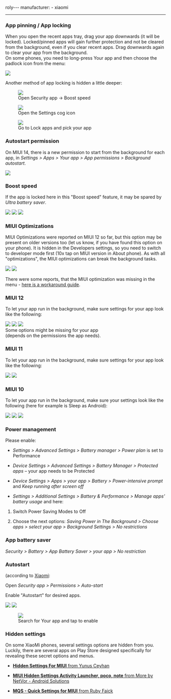 roly---
manufacturer: 
    - xiaomi

---

### App pinning / App locking

When you open the recent apps tray, drag your app downwards (it will be locked). Locked/pinned apps will gain further protection and not be cleared from the background, even if you clear recent apps. Drag downwards again to clear your app from the background. <br>
On some phones, you need to long-press Your app and then choose the padlock icon from the menu:

<div class="img-block">
  <img src="/assets/img/xiaomi/locking.jpg">
</div>

Another method of app locking is hidden a little deeper:

<div class="img-block">
  <figure>
    <img src="/assets/img/xiaomi/xiaomi_lock_1.jpg">
    <figcaption>Open Security app → Boost speed</figcaption>
  </figure>

  <figure>
    <img src="/assets/img/xiaomi/xiaomi_lock_2.jpg">
    <figcaption>Open the Settings cog icon</figcaption>
  </figure>

  <figure>
    <img src="/assets/img/xiaomi/xiaomi_lock_3.jpg">
    <figcaption>Go to Lock apps and pick your app</figcaption>
  </figure>

</div>



### Autostart permission

On MIUI 14, there is a new permission to start from the background for each app, in *Settings > Apps > Your app > App permissions > Background autostart*.

<div class="img-block">
  <img src="/assets/img/xiaomi/miui14_autostart.png">

</div>

### Boost speed

If the app is locked here in this "Boost speed" feature, it may be spared by *Ultra battery saver*. 

<div class="img-block">
  <img src="/assets/img/xiaomi/xiaomi_booster.jpg">
  <img src="/assets/img/xiaomi/xiaomi_booster_2.jpg">
  <img src="/assets/img/xiaomi/xiaomi_booster_3.jpg">

</div>



### MIUI Optimizations

MIUI Optimizations were reported on MIUI 12 so far, but this option may be present on older versions too (let us know, if you have found this option on your phone). It is hidden in the Developers settings, so you need to switch to developer mode first (10x tap on MIUI version in About phone). As with all "optimizations", the MIUI optimizations can break the background tasks.

<div class="img-block">
  <img src="/assets/img/xiaomi/miui_optimization_1.jpg">
  <img src="/assets/img/xiaomi/miui_opti.gif">

</div>

There were some reports, that the MIUI optimization was missing in the menu - [here is a workaround guide](https://piunikaweb.com/2021/04/19/miui-optimization-missing-in-developer-options-try-this-workaround/).


### MIUI 12

To let your app run in the background, make sure settings for your app look like the following:

<div class="img-block">
  <img src="/assets/img/xiaomi/miui12_settings1.jpg">
  <img src="/assets/img/xiaomi/miui12_settings2.jpg">
  <img src="/assets/img/xiaomi/miui12_settings3.jpg">
  <figcaption> Some options might be missing for your app<br> (depends on the permissions the app needs). </figcaption>

</div>

### MIUI 11

To let your app run in the background, make sure settings for your app look like the following:

<div class="img-block">
  <img src="/assets/img/xiaomi/ss_miui11_batterysaversettings1.png">
  <img src="/assets/img/xiaomi/ss_miui11_batterysaversettings2.png">
</div>

### MIUI 10


To let your app run in the background, make sure your settings look like the following (here for example is Sleep as Android):


<div class="img-block">
  <img src="/assets/img/ss_xiaomi_1a.png">
  <img src="/assets/img/ss_xiaomi_1b.png">
  <img src="/assets/img/ss_xiaomi_1c.png">
</div>


### Power management


Please enable:

* *Settings > Advanced Settings > Battery manager > Power plan* is set to Performance

* *Device Settings > Advanced Settings > Battery Manager > Protected apps* – your app needs to be Protected

* *Device Settings > Apps > your app > Battery > Power-intensive prompt* and *Keep running after screen off*

* *Settings > Additional Settings > Battery & Performance > Manage apps’ battery usage* and here:

1. Switch Power Saving Modes to Off

2. Choose the next options: *Saving Power in The Background > Choose apps > select your app > Background Settings > No restrictions*


### App battery saver


*Security > Battery > App Battery Saver > your app > No restriction*


### Autostart

(according to [Xiaomi](https://in.c.mi.com/thread-253478-1-0.html):


Open *Security app > Permissions > Auto-start*


Enable "Autostart" for desired apps.

<div class="img-block">
  <img src="/assets/img/ss_xiaomi_as_1.png">
  <img src="/assets/img/ss_xiaomi_as_2.png">
    <div class="img-block">
     <figure>
          <img src="/assets/img/ss_xiaomi_as_3.png">
       <figcaption>Search for Your app and tap to enable</figcaption>
     </figure>
    </div>
</div>    


### Hidden settings

On some XiaoMi phones, several settings options are hidden from you. Luckily, there are several apps on Play Store designed specifically for revealing these secret options and menus.

* [**Hidden Settings For MIUI** from Yunus Ceyhan](https://play.google.com/store/apps/details?id=com.ceyhan.sets)

* [**MIUI Hidden Settings Activity Launcher, poco, note** from More by NetVor - Android Solutions](https://play.google.com/store/apps/details?id=com.netvor.hiddensettings)

* [**MQS - Quick Settings for MIUI** from Ruby Faick](https://play.google.com/store/apps/details?id=com.zonarmr.miuiengineermode)

